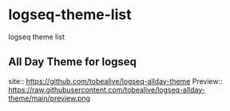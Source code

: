 # logseq-theme-list
logseq theme list

## All Day Theme for logseq
site:: https://github.com/tobealive/logseq-allday-theme
Preview:: https://raw.githubusercontent.com/tobealive/logseq-allday-theme/main/preview.png
